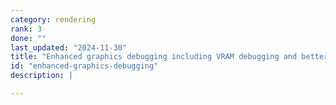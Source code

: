 ```yaml
---
category: rendering
rank: 3
done: ""
last_updated: "2024-11-30"
title: "Enhanced graphics debugging including VRAM debugging and better information from the current profiler"
id: "enhanced-graphics-debugging"
description: |

---
```

